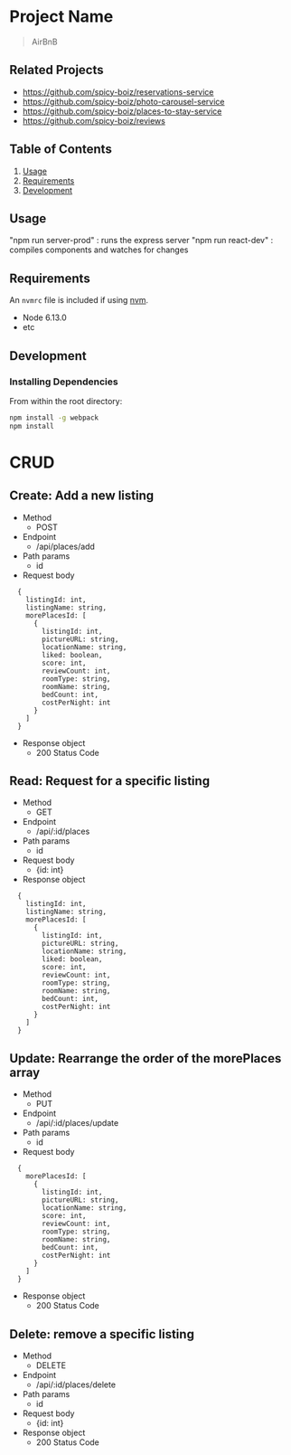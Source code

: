# Project Name

> AirBnB

## Related Projects

  - https://github.com/spicy-boiz/reservations-service
  - https://github.com/spicy-boiz/photo-carousel-service
  - https://github.com/spicy-boiz/places-to-stay-service
  - https://github.com/spicy-boiz/reviews

## Table of Contents

1. [Usage](#Usage)
1. [Requirements](#requirements)
1. [Development](#development)

## Usage

"npm run server-prod" : runs the express server
"npm run react-dev" : compiles components and watches for changes

## Requirements

An `nvmrc` file is included if using [nvm](https://github.com/creationix/nvm).

- Node 6.13.0
- etc

## Development

### Installing Dependencies

From within the root directory:

```sh
npm install -g webpack
npm install
```


# CRUD
## Create: Add a new listing
- Method
  - POST
- Endpoint
  - /api/places/add
- Path params
  - id
- Request body
```
  {
    listingId: int,
    listingName: string,
    morePlacesId: [
      {
        listingId: int,
        pictureURL: string,
        locationName: string,
        liked: boolean,
        score: int,
        reviewCount: int,
        roomType: string,
        roomName: string,
        bedCount: int,
        costPerNight: int
      }
    ]
  }
```
- Response object
  - 200 Status Code

## Read: Request for a specific listing
- Method
  - GET
- Endpoint
  - /api/:id/places
- Path params
  - id
- Request body
  - {id: int}
- Response object
```
  {
    listingId: int,
    listingName: string,
    morePlacesId: [
      {
        listingId: int,
        pictureURL: string,
        locationName: string,
        liked: boolean,
        score: int,
        reviewCount: int,
        roomType: string,
        roomName: string,
        bedCount: int,
        costPerNight: int
      }
    ]
  }
```

## Update: Rearrange the order of the morePlaces array
- Method
  - PUT
- Endpoint
  - /api/:id/places/update
- Path params
  - id
- Request body
```
  {
    morePlacesId: [
      {
        listingId: int,
        pictureURL: string,
        locationName: string,
        score: int,
        reviewCount: int,
        roomType: string,
        roomName: string,
        bedCount: int,
        costPerNight: int
      }
    ]
  }
```
- Response object
  - 200 Status Code

## Delete: remove a specific listing
- Method
  - DELETE
- Endpoint
  - /api/:id/places/delete
- Path params
  - id
- Request body
  - {id: int}
- Response object
  - 200 Status Code
